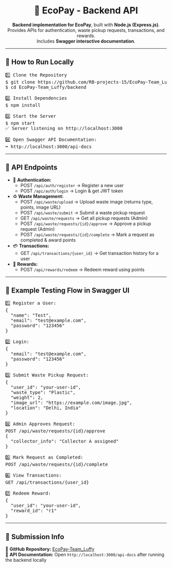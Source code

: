 <h1 align="center">🌱 EcoPay - Backend API </h1>

<p align="center">
  <b>Backend implementation for EcoPay</b>, built with <b>Node.js (Express.js)</b>.<br>
  Provides APIs for authentication, waste pickup requests, transactions, and rewards.<br>
  Includes <b>Swagger interactive documentation</b>.
</p>

---

<h2>🚀 How to Run Locally</h2>

<pre>
1️⃣ Clone the Repository
$ git clone https://github.com/RB-projects-15/EcoPay-Team_Luffy.git
$ cd EcoPay-Team_Luffy/backend

2️⃣ Install Dependencies
$ npm install

3️⃣ Start the Server
$ npm start
✅ Server listening on http://localhost:3000

4️⃣ Open Swagger API Documentation:
➡ http://localhost:3000/api-docs
</pre>

---

<h2>📡 API Endpoints</h2>

<ul>
  <li>🔑 <b>Authentication:</b> 
    <ul>
      <li>POST <code>/api/auth/register</code> → Register a new user</li>
      <li>POST <code>/api/auth/login</code> → Login & get JWT token</li>
    </ul>
  </li>

  <li>♻ <b>Waste Management:</b> 
    <ul>
      <li>POST <code>/api/waste/upload</code> → Upload waste image (returns type, points, image URL)</li>
      <li>POST <code>/api/waste/submit</code> → Submit a waste pickup request</li>
      <li>GET <code>/api/waste/requests</code> → Get all pickup requests (Admin)</li>
      <li>POST <code>/api/waste/requests/{id}/approve</code> → Approve a pickup request (Admin)</li>
      <li>POST <code>/api/waste/requests/{id}/complete</code> → Mark a request as completed & award points</li>
    </ul>
  </li>

  <li>💳 <b>Transactions:</b> 
    <ul>
      <li>GET <code>/api/transactions/{user_id}</code> → Get transaction history for a user</li>
    </ul>
  </li>

  <li>🎁 <b>Rewards:</b> 
    <ul>
      <li>POST <code>/api/rewards/redeem</code> → Redeem reward using points</li>
    </ul>
  </li>
</ul>

---

<h2>🧪 Example Testing Flow in Swagger UI</h2>

<pre>
1️⃣ Register a User:
{
  "name": "Test",
  "email": "test@example.com",
  "password": "123456"
}

2️⃣ Login:
{
  "email": "test@example.com",
  "password": "123456"
}

3️⃣ Submit Waste Pickup Request:
{
  "user_id": "your-user-id",
  "waste_type": "Plastic",
  "weight": 2,
  "image_url": "https://example.com/image.jpg",
  "location": "Delhi, India"
}

4️⃣ Admin Approves Request:
POST /api/waste/requests/{id}/approve
{
  "collector_info": "Collector A assigned"
}

5️⃣ Mark Request as Completed:
POST /api/waste/requests/{id}/complete

6️⃣ View Transactions:
GET /api/transactions/{user_id}

7️⃣ Redeem Reward:
{
  "user_id": "your-user-id",
  "reward_id": "r1"
}
</pre>

---

<h2>📌 Submission Info</h2>

<p>🔗 <b>GitHub Repository:</b> <a href="https://github.com/RB-projects-15/EcoPay-Team_Luffy">EcoPay-Team_Luffy</a><br>
📄 <b>API Documentation:</b> Open <code>http://localhost:3000/api-docs</code> after running the backend locally</p>

